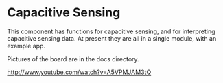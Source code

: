 Capacitive Sensing
==================

This component has functions for capacitive sensing, and for interpreting
capacitive sensing data. At present they are all in a single module, with
an example app.

Pictures of the board are in the docs directory.


http://www.youtube.com/watch?v=A5VPMJAM3tQ
